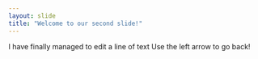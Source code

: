 ```yaml
---
layout: slide
title: "Welcome to our second slide!"
---
```

I have finally managed to edit a line of text
Use the left arrow to go back!
